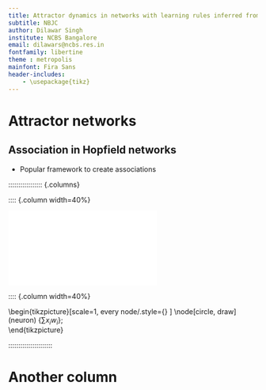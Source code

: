 ```yaml
---
title: Attractor dynamics in networks with learning rules inferred from _in vivo_ data
subtitle: NBJC
author: Dilawar Singh
institute: NCBS Bangalore
email: dilawars@ncbs.res.in
fontfamily: libertine
theme : metropolis
mainfont: Fira Sans
header-includes:
    - \usepackage{tikz}
---
```


# Attractor networks

## Association in Hopfield networks

- Popular framework to create associations

::::::::::::::::: {.columns}

:::: {.column width=40%}

![Recurrent Neural Net](figures/tikz_hopfield.pdf)

:::: {.column width=40%}

\begin{tikzpicture}[scale=1, every node/.style={} ]
    \node[circle, draw] (neuron) {$\sum x_i w_i$};    
\end{tikzpicture}	

::::::::::::::::::::::

# Another column
